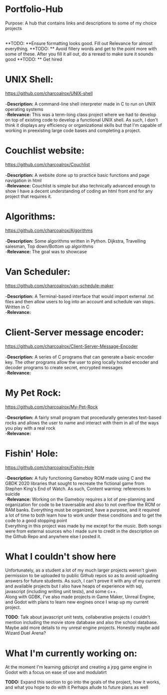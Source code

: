 # Portfolio-Hub
Purpose: A hub that contains links and descriptions to some of my choice projects <br><br>

**TODO: **Ensure formatting looks good. Fill out Relevance for almost everything. 
**TODO: ** Avoid fillery words and get to the point more with some of these. After you fill it all out, do a reread to make sure it sounds good
**TODO: ** Get hired

# UNIX Shell: 
https://github.com/charcoalrox/UNIX-shell<br><br>
-**Description:** A command-line shell interpreter made in C to run on UNIX operating systems<br>
-**Relevance:** This was a term-long class project where we had to develop on top of existing code to develop a functional UNIX shell. As such, I don't think it displays any efficiency or organizational skills but that I'm capable of working in preexisting large code bases and completing a project. <br>

# Couchlist website:
https://github.com/charcoalrox/Couchlist<br><br>
-**Description:** A website done up to practice basic functions and page navigation in html<br>
-**Relevance:** Couchlist is simple but also technically advanced enough to show I have a decent understanding of coding an html front end for any project that requires it.<br>

# Algorithms:
https://github.com/charcoalrox/Algorithms<br><br>
-**Description:** Some algorithms written in Python. Dijkstra, Travelling salesman, Top down/Bottom up algorithms<br>
-**Relevance:** The goal was to showcase <br>

# Van Scheduler:
https://github.com/charcoalrox/van-schedule-maker<br><br>
-**Description:** A Terminal-based interface that would import external .txt files and then allow users to log into an account and schedule van stops. Written in C<br>
-**Relevance:** <br>

# Client-Server message encoder: 
https://github.com/charcoalrox/Client-Server-Message-Encoder<br><br>
-**Description:** A series of C programs that can generate a basic encoder key. The other programs allow the user to ping locally hosted encoder and decoder programs to create secret, encrypted messages<br>
-**Relevance:** <br>

# My Pet Rock: 
https://github.com/charcoalrox/My-Pet-Rock<br><br>
-**Description:** A fairly small program that procedurally generates text-based rocks and allows the user to name and interact with them in all of the ways you play with a real rock<br>
-**Relevance:** <br>

# Fishin' Hole: 
https://github.com/charcoalrox/Fishin-Hole<br><br>
-**Description:** A fully functioning Gameboy ROM made using C and the GBDK 2020 libraries that sought to recreate the fictional game from Stephen King's End of Watch. As such, Content warning: references to suicide<br>
-**Relevance:** Working on the Gameboy requires a lot of pre-planning and organization for code to be traversable and also to not overflow the ROM or RAM banks. Everything must be organized, have a purpose, and it required a lot of time to both learn how to work under these conditions and to get the code to a good stopping point<br>
Everything in this project was made by me except for the music. Both songs were from external sources who I made sure to credit in the description on the Github Repo and anywhere else I posted it.<br>

# What I couldn't show here
Unfortunately, as a student a lot of my much larger projects weren't given permission to be uploaded to public Github repos so as to avoid uploading answers for future students. As such, I can't prove it with any of my current and available projects but I also have heaps of experience with sql, javascript (including writing unit tests), and some c++.<br>
Along with GDBK, I've also made projects in Game Maker, Unreal Engine, and Godot with plans to learn new engines once I wrap up my current project.

**TODO**: Talk about javascript unit tests, collaberative projects I couldn't mention including the movie store database and also the school database. Maybe add more details to my unreal engine projects. Honestly maybe add Wizard Duel Arena?

# What I'm currently working on: 
At the moment I'm learning gdscript and creating a jrpg game engine in Godot with a focus on ease of use and modulatirt

**TODO:** Expand this section to go into the goals of the project, how it works, and what you hope to do with it
Perhaps allude to future plans as well
